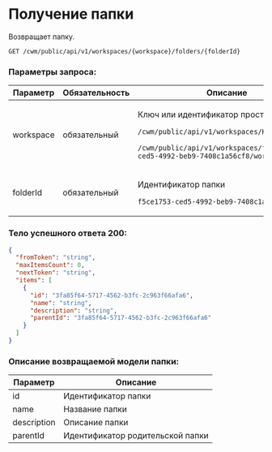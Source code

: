 # Получение папки

Возвращает папку.

`GET /cwm/public/api/v1/workspaces/{workspace}/folders/{folderId}`

### Параметры запроса:

| Параметр  | Обязательность | Описание                                                                                                                                                                                                  |
| --------- | -------------- | --------------------------------------------------------------------------------------------------------------------------------------------------------------------------------------------------------- |
| workspace | обязательный   | <p>Ключ или идентификатор пространства</p><p><code>/cwm/public/api/v1/workspaces/KEY/workitems</code></p><p><code>/cwm/public/api/v1/workspaces/f5ce1753-ced5-4992-beb9-7408c1a56cf8/workitems</code></p> |
| folderId  | обязательный   | <p>Идентификатор папки</p><p><code>f5ce1753-ced5-4992-beb9-7408c1a56cf8</code></p>                                                                                                                        |

### Тело успешного ответа 200:

```json
{
  "fromToken": "string",
  "maxItemsCount": 0,
  "nextToken": "string",
  "items": [
    {
      "id": "3fa85f64-5717-4562-b3fc-2c963f66afa6",
      "name": "string",
      "description": "string",
      "parentId": "3fa85f64-5717-4562-b3fc-2c963f66afa6"
    }
  ]
}
```

### Описание возвращаемой модели папки:

| Параметр    | Описание                         |
| ----------- | -------------------------------- |
| id          | Идентификатор папки              |
| name        | Название папки                   |
| description | Описание папки                   |
| parentId    | Идентификатор родительской папки |
